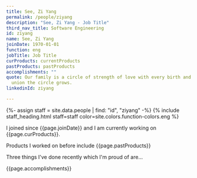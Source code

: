 ```yaml
---
title: See, Zi Yang
permalink: /people/ziyang
description: "See, Zi Yang - Job Title"
third_nav_title: Software Engineering
id: ziyang
name: See, Zi Yang
joinDate: 1970-01-01
function: eng
jobTitle: Job Title
curProducts: currentProducts
pastProducts: pastProducts
accomplishments: ""
quote: Our family is a circle of strength of love with every birth and every
  union the circle grows.
linkedinId: ziyang

---
```


{%- assign staff = site.data.people | find: "id", "ziyang" -%}
{% include staff_heading.html staff=staff color=site.colors.function-colors.eng %}

<p>I joined since {{page.joinDate}} and I am currently working on {{page.curProducts}}.</p>

<p>Products I worked on before include {{page.pastProducts}}</p>

<p>Three things I've done recently which I'm proud of are...</p>
{{page.accomplishments}}
